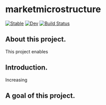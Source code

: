 # marketmicrostructure

[![Stable](https://img.shields.io/badge/docs-stable-blue.svg)](https://@ys-fr.github.io/marketmicrostructure.jl/stable)
[![Dev](https://img.shields.io/badge/docs-dev-blue.svg)](https://@ys-fr.github.io/marketmicrostructure.jl/dev)
[![Build Status](https://travis-ci.com/@ys-fr/marketmicrostructure.jl.svg?branch=master)](https://travis-ci.com/@ys-fr/marketmicrostructure.jl)

## About this project.
This project enables


## Introduction.
Increasing 

## A goal of this project.